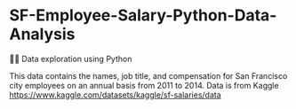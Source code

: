 # SF-Employee-Salary-Python-Data-Analysis
👩‍💻 Data exploration using Python


This data contains the names, job title, and compensation for San Francisco city employees on an annual basis from 2011 to 2014. Data is from Kaggle https://www.kaggle.com/datasets/kaggle/sf-salaries/data



